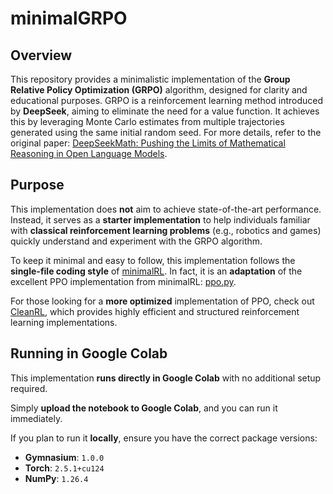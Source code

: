# minimalGRPO

## Overview

This repository provides a minimalistic implementation of the **Group Relative Policy Optimization (GRPO)** algorithm, designed for clarity and educational purposes. GRPO is a reinforcement learning method introduced by **DeepSeek**, aiming to eliminate the need for a value function. It achieves this by leveraging Monte Carlo estimates from multiple trajectories generated using the same initial random seed. For more details, refer to the original paper: [DeepSeekMath: Pushing the Limits of Mathematical Reasoning in Open Language Models](https://arxiv.org/abs/2402.03300).

## Purpose

This implementation does **not** aim to achieve state-of-the-art performance. Instead, it serves as a **starter implementation** to help individuals familiar with **classical reinforcement learning problems** (e.g., robotics and games) quickly understand and experiment with the GRPO algorithm.  

To keep it minimal and easy to follow, this implementation follows the **single-file coding style** of [minimalRL](https://github.com/seungeunrho/minimalRL). In fact, it is an **adaptation** of the excellent PPO implementation from minimalRL: [ppo.py](https://github.com/seungeunrho/minimalRL/blob/master/ppo.py).  

For those looking for a **more optimized** implementation of PPO, check out [CleanRL](https://github.com/vwxyzjn/cleanrl), which provides highly efficient and structured reinforcement learning implementations.

## Running in Google Colab

This implementation **runs directly in Google Colab** with no additional setup required.  

Simply **upload the notebook to Google Colab**, and you can run it immediately.

If you plan to run it **locally**, ensure you have the correct package versions:

- **Gymnasium**: `1.0.0`
- **Torch**: `2.5.1+cu124`
- **NumPy**: `1.26.4`
